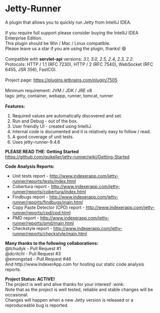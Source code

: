 Jetty-Runner
============
A plugin that allows you to quickly run Jetty from IntelliJ IDEA. <br>
<br>
If you require full support please consider buying the IntelliJ IDEA Enterprise Edition. <br>
This plugin should be Win / Mac / Linux compatible. <br>
Please leave us a star if you are using the plugin, thanks! :smile: <br>
<br>
Compatible with <b>servlet-api</b> versions: <i>3.1, 3.0, 2.5, 2.4, 2.3, 2.2</i>. <br>
Protocols: HTTP / 1.1 (RFC 7230), HTTP / 2 (RFC 7540), WebSocket (RFC 6455, JSR 356), FastCGI. <br>
<br>
Project page: https://plugins.jetbrains.com/plugin/7505 <br>
<br>
Minimum requirement: JVM / JDK / JRE v8 <br>
tags: jetty, container, webapp, runner, tomcat, runner <br>
<br>
<b>Features:</b><br>
1) Required values are automatically discovered and set.<br>
2) Run and Debug - out of the box.<br>
3) User friendly UI - created using IntelliJ.<br>
4) Internal code is documented and it is relatively easy to follow / read.<br>
5) A good coverage of unit tests.<br>
6) Uses jetty-runner-9.4.6<br>

<b>PLEASE READ THE: Getting Started</b><br>
https://github.com/guikeller/jetty-runner/wiki/Getting-Started

<b>Code Analysis Reports:</b><br>
 - Unit tests report - http://www.indexerapp.com/jetty-runner/reports/tests/index.html <br>
 - Cobertura report - http://www.indexerapp.com/jetty-runner/reports/cobertura/index.html <br>
 - Findbugs report - http://www.indexerapp.com/jetty-runner/reports/findbugs/main.html <br>
 - Copy Paste Detector (CPD) report - http://www.indexerapp.com/jetty-runner/reports/cpd/cpd.html <br>
 - PMD report - http://www.indexerapp.com/jetty-runner/reports/pmd/main.html <br>
 - Checkstyle report - http://www.indexerapp.com/jetty-runner/reports/checkstyle/main.html <br>

<p>
 <b>Many thanks to the following collaborations:</b><br>
 @tchudyk - Pull Request #1<br>
 @dcritchl - Pull Request #3<br>
 @emongstad - Pull Request #46<br>
 And http://www.IndexerApp.com for hosting our static code analysis reports.
</p>

<p>
 <b>Project Status: ACTIVE!</b> <br>
 The project is well and alive thanks for your interest! :wink: <br>
 Note that as the project is well tested, reliable and stable changes will be occasional.<br> 
 Changes will happen when a new Jetty version is released or a reproduceable bug is reported.
</p>
